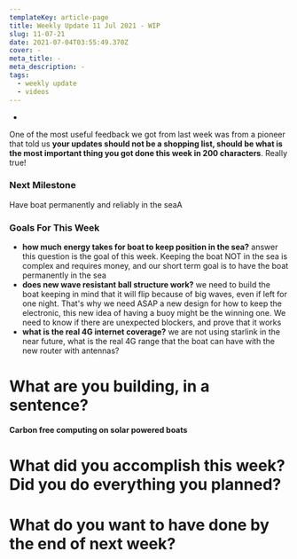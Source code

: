 ```yaml
---
templateKey: article-page
title: Weekly Update 11 Jul 2021 - WIP
slug: 11-07-21
date: 2021-07-04T03:55:49.370Z
cover: -
meta_title: -
meta_description: -
tags:
  - weekly update
  - videos
---
```

-

One of the most useful feedback we got from last week was from a pioneer that told us **your updates should not be a shopping list, should be what is the most important thing you got done this week in 200 characters**. Really true! 

### Next Milestone

Have boat permanently and reliably in the seaA

### Goals For This Week


- **how much energy takes for boat to keep position in the sea?** answer this question is the goal of this week. Keeping the boat NOT in the sea is complex and requires money, and our short term goal is to have the boat permanently in the sea
- **does new wave resistant ball structure work?** we need to build the boat keeping in mind that it will flip because of big waves, even if left for one night. That's why we need ASAP a new design for how to keep the electronic, this new idea of having a buoy might be the winning one. We need to know if there are unexpected blockers, and prove that it works
- **what is the real 4G internet coverage?** we are not using starlink in the near future, what is the real 4G range that the boat can have with the new router with antennas?


# What are you building, in a sentence?

**Carbon free computing on solar powered boats**

# What did you accomplish this week? Did you do everything you planned?


# What do you want to have done by the end of next week?
